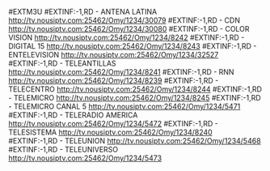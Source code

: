#EXTM3U
#EXTINF:-1,RD - ANTENA LATINA
http://tv.nousiptv.com:25462/Omy/1234/30079
#EXTINF:-1,RD - CDN
http://tv.nousiptv.com:25462/Omy/1234/30080
#EXTINF:-1,RD - COLOR VISION
http://tv.nousiptv.com:25462/Omy/1234/8242
#EXTINF:-1,RD - DIGITAL 15
http://tv.nousiptv.com:25462/Omy/1234/8243
#EXTINF:-1,RD - ENTELEVISION
http://tv.nousiptv.com:25462/Omy/1234/32527
#EXTINF:-1,RD - TELEANTILLAS
http://tv.nousiptv.com:25462/Omy/1234/8241
#EXTINF:-1,RD - RNN
http://tv.nousiptv.com:25462/Omy/1234/8239
#EXTINF:-1,RD - TELECENTRO
http://tv.nousiptv.com:25462/Omy/1234/8244
#EXTINF:-1,RD - TELEMICRO
http://tv.nousiptv.com:25462/Omy/1234/8245
#EXTINF:-1,RD - TELEMICRO CANAL 5
http://tv.nousiptv.com:25462/Omy/1234/5471
#EXTINF:-1,RD - TELERADIO AMERICA
http://tv.nousiptv.com:25462/Omy/1234/5472
#EXTINF:-1,RD - TELESISTEMA
http://tv.nousiptv.com:25462/Omy/1234/8240
#EXTINF:-1,RD - TELEUNION
http://tv.nousiptv.com:25462/Omy/1234/5468
#EXTINF:-1,RD - TELEUNIVERSO
http://tv.nousiptv.com:25462/Omy/1234/5473
